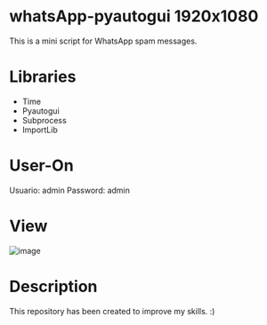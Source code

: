 # whatsApp-pyautogui 1920x1080
This is a mini script for WhatsApp spam messages.

# Libraries
- Time
- Pyautogui
- Subprocess
- ImportLib

# User-On
Usuario: admin
Password: admin

# View
![image](https://github.com/claudiosc01/whatsApp-pyautogui/assets/138518422/0e7c02e0-fcb3-4501-9497-28365493bafc)

# Description
This repository has been created to improve my skills. :)
